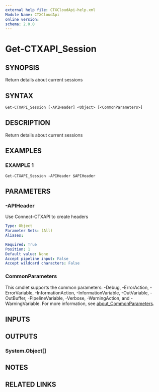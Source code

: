 ```yaml
---
external help file: CTXCloudApi-help.xml
Module Name: CTXCloudApi
online version:
schema: 2.0.0
---
```


# Get-CTXAPI_Session

## SYNOPSIS
Return details about current sessions

## SYNTAX

```
Get-CTXAPI_Session [-APIHeader] <Object> [<CommonParameters>]
```

## DESCRIPTION
Return details about current sessions

## EXAMPLES

### EXAMPLE 1
```
Get-CTXAPI_Session -APIHeader $APIHeader
```

## PARAMETERS

### -APIHeader
Use Connect-CTXAPI to create headers

```yaml
Type: Object
Parameter Sets: (All)
Aliases:

Required: True
Position: 1
Default value: None
Accept pipeline input: False
Accept wildcard characters: False
```

### CommonParameters
This cmdlet supports the common parameters: -Debug, -ErrorAction, -ErrorVariable, -InformationAction, -InformationVariable, -OutVariable, -OutBuffer, -PipelineVariable, -Verbose, -WarningAction, and -WarningVariable. For more information, see [about_CommonParameters](http://go.microsoft.com/fwlink/?LinkID=113216).

## INPUTS

## OUTPUTS

### System.Object[]
## NOTES

## RELATED LINKS
